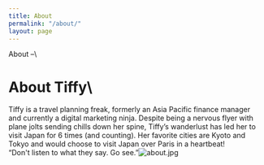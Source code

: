 ```yaml
---
title: About
permalink: "/about/"
layout: page
---
```




About –\
# About Tiffy\
Tiffy is a travel planning freak, formerly an Asia Pacific finance manager and currently a digital marketing ninja. Despite being a nervous flyer with plane jolts sending chills down her spine, Tiffy’s wanderlust has led her to visit Japan for 6 times (and counting). Her favorite cities are Kyoto and Tokyo and would choose to visit Japan over Paris in a heartbeat! \
“Don't listen to what they say. Go see.”![about.jpg](/uploads/about.jpg)